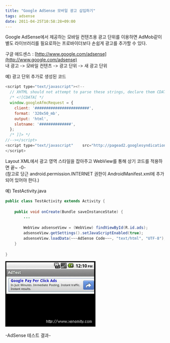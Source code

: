 ```yaml
---
title: "Google AdSense 모바일 광고 삽입하기"
tags: adsense
date: 2011-04-25T10:58:28+09:00
---
```


Google AdSense에서 제공하는 모바일 컨텐츠용 광고 단위를 이용하면 AdMob같이 별도 라이브러리를 필요로하는 프로바이더보다 손쉽게 광고를 추가할 수 있다.  
  
구글 애드센스 : [http://www.google.com/adsense](http://www.google.com/adsense)  
내 광고 -> 모바일 컨텐츠 -> 광고 단위 -> 새 광고 단위  
  
예) 광고 단위 추가로 생성된 코드
```javascript
<script type="text/javascript"><!--
  // XHTML should not attempt to parse these strings, declare them CDATA.
  /* <![CDATA[ */
  window.googleAfmcRequest = {
    client: '########################',
    format: '320x50_mb',
    output: 'html',
    slotname: '##############',
  };
  /* ]]> */
//--></script>
<script type="text/javascript"    src="http://pagead2.googlesyndication.com/pagead/show_afmc_ads.js">
</script>
```
  
Layout XML에서 광고 영역 스타일을 잡아주고 WebView를 통해 상기 코드를 적용하면 끝~ -0-  
(참고로 당근 android.permission.INTERNET 권한이 AndroidManifest.xml에 추가되어 있어야 한다.)  
  
예) TestActivity.java  
```java
public class TestActivity extends Activity {
 
    public void onCreate(Bundle saveInstanceState) {
        ...
 
        WebView adsenseView = (WebView) findViewById(R.id.ads);
        adsenseView.getSettings().setJavaScriptEnabled(true);
        adsenseView.loadData(~~~AdSense Code~~~, "text/html", "UTF-8");
    }
 
}
```
  
![adsense](/assets/image/2011-04-25-201104251055.jpg)

-AdSense 테스트 결과-  


